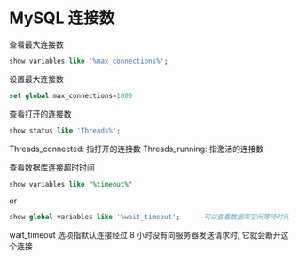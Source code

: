 # MySQL 连接数

查看最大连接数

```sql
show variables like '%max_connections%';
```

设置最大连接数

```sql
set global max_connections=1000
```

查看打开的连接数

```sql
show status like 'Threads%';
```

Threads_connected: 指打开的连接数
Threads_running: 指激活的连接数

查看数据库连接超时时间

```sql
show variables like "%timeout%"
```

or

```sql
show global variables like '%wait_timeout';    --可以查看数据库空闲等待时间，默认8小时，最大2147483，接近24天
```

wait_timeout 选项指默认连接经过 8 小时没有向服务器发送请求时, 它就会断开这个连接
